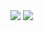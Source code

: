 <img src="https://capsule-render.vercel.app/api?type=transparent&color=1E90FF&height=400&section=header&text=Hanvp's%20Github&fontColor=1E90FF&fontSize=60" />





<img src="https://capsule-render.vercel.app/api?type=wave&color=1E90FF&height=150&section=footer" />

<!--
**Hanvp/Hanvp** is a ✨ _special_ ✨ repository because its `README.md` (this file) appears on your GitHub profile.

Here are some ideas to get you started:

- 🔭 I’m currently working on ...
- 🌱 I’m currently learning ...
- 👯 I’m looking to collaborate on ...
- 🤔 I’m looking for help with ...
- 💬 Ask me about ...
- 📫 How to reach me: ...
- 😄 Pronouns: ...
- ⚡ Fun fact: ...
-->
